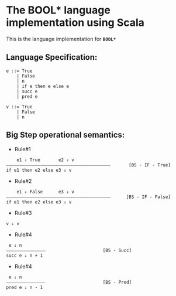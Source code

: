 # The BOOL* language implementation using Scala

This is the language implementation for **`BOOL*`**

## Language Specification:

```
e ::= True
    | False
    | n
    | if e then e else e
    | succ e
    | pred e
```

```
v ::= True
    | False
    | n
```

## Big Step operational semantics:

* Rule#1
```
    e1 ⇓ True       e2 ⇓ v
⎯⎯⎯⎯⎯⎯⎯⎯⎯⎯⎯⎯⎯⎯⎯⎯⎯⎯⎯⎯⎯⎯⎯⎯⎯⎯⎯⎯⎯⎯⎯⎯⎯⎯⎯⎯⎯⎯⎯⎯⎯⎯⎯⎯⎯⎯⎯⎯       [BS - IF - True]
if e1 then e2 else e3 ⇓ v
```

* Rule#2
```
    e1 ⇓ False      e3 ⇓ v
⎯⎯⎯⎯⎯⎯⎯⎯⎯⎯⎯⎯⎯⎯⎯⎯⎯⎯⎯⎯⎯⎯⎯⎯⎯⎯⎯⎯⎯⎯⎯⎯⎯⎯⎯⎯⎯⎯⎯⎯⎯⎯⎯⎯⎯⎯⎯⎯      [BS - IF - False]
if e1 then e2 else e3 ⇓ v
```

* Rule#3
```
v ⇓ v
```

* Rule#4
```
 e ⇓ n
⎯⎯⎯⎯⎯⎯⎯⎯⎯⎯⎯⎯⎯⎯⎯⎯⎯⎯                      [BS - Succ]
succ e ⇓ n + 1
```

* Rule#4
```
 e ⇓ n
⎯⎯⎯⎯⎯⎯⎯⎯⎯⎯⎯⎯⎯⎯⎯⎯⎯⎯                      [BS - Pred]
pred e ⇓ n - 1
```
